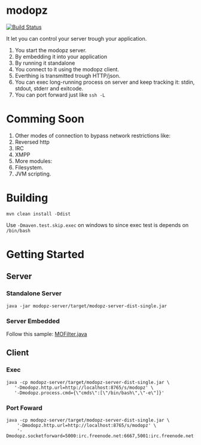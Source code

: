 # modopz

[![Build Status](https://circleci.com/gh/murer/modopz.svg?style=shield)](https://circleci.com/gh/murer/modopz)

It let you can control your server trough your application. 

 1. You start the modopz server.
   1. By embedding it into your application
   1. By running it standalone
 1. You connect to it using the modopz client.
   1. Everthing is transmitted trough HTTP/json.
   1. You can exec long-running process on server and keep tracking it: stdin, stdout, stderr and exitcode.
   2. You can port forward just like ```ssh -L```

# Comming Soon

 1. Other modes of connection to bypass network restrictions like:
   1. Reversed http
   1. IRC
   1. XMPP 
 1. More modules:
   1. Filesystem.
   1. JVM scripting.

# Building

```shell
mvn clean install -Ddist
```

Use ```-Dmaven.test.skip.exec``` on windows to since exec test is depends on ```/bin/bash```

# Getting Started

## Server

### Standalone Server

```shell
java -jar modopz-server/target/modopz-server-dist-single.jar
```

### Server Embedded

Follow this sample: [MOFilter.java](./modopz-server/src/main/java/com/github/murer/modopz/server/MOFilter.java)

## Client

### Exec

```shell
java -cp modopz-server/target/modopz-server-dist-single.jar \
   '-Dmodopz.http.url=http://localhost:8765/s/modopz' \
   '-Dmodopz.process.cmd={\"cmds\":[\"/bin/bash\",\"-e\"]}'
```

### Port Foward

```shell
java -cp modopz-server/target/modopz-server-dist-single.jar \
    '-Dmodopz.http.url=http://localhost:8765/s/modopz' \
    '-Dmodopz.socketforward=5000:irc.freenode.net:6667,5001:irc.freenode.net:7000'
```


